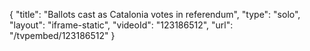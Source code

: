 {
    "title": "Ballots cast as Catalonia votes in referendum",
    "type": "solo",
    "layout": "iframe-static",
    "videoId": "123186512",
    "url": "\/tvpembed\/123186512"
}